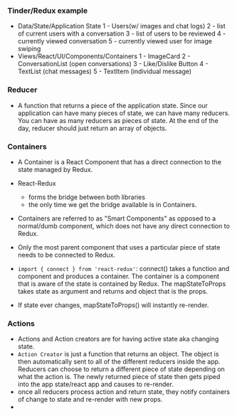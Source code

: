 ### Tinder/Redux example
  - Data/State/Application State
    1 - Users(w/ images and chat logs)
    2 - list of current users with a conversation
    3 - list of users to be reviewed
    4 - currently viewed conversation
    5 - currently viewed user for image swiping
  - Views/React/UI/Components/Containers
    1 - ImageCard
    2 - ConversationList (open conversations)
    3 - Like/Dislike Button
    4 - TextList (chat messages)
    5 - TextItem (individual message)

### Reducer
  - A function that returns a piece of the application state. Since our application can have many pieces of state, we can have many reducers. You can have as many reducers as pieces of state. At the end of the day, reducer should just return an array of objects. 

### Containers
  - A Container is a React Component that has a direct connection to the state managed by Redux.
  - React-Redux 
    - forms the bridge between both libraries
    - the only time we get the bridge available is in Containers.
  - Containers are referred to as "Smart Components" as opposed to a normal/dumb component, which does not have any direct connection to Redux. 
  - Only the most parent component that uses a particular piece of state needs to be connected to Redux.

  - `import { connect } from 'react-redux'`: connect() takes a function and component and produces a container. The container is a component that is aware of the state is contained by Redux. The mapStateToProps takes state as argument and returns and object that is the props. 
  - If state ever changes, mapStateToProps() will instantly re-render.

### Actions 
  - Actions and Action creators are for having active state aka changing state.
  - `Action Creator` is just a function that returns an object. The object is then automatically sent to all of the different reducers inside the app. Reducers can choose to return a different piece of state depending on what the action is. The newly returned piece of state then gets piped into the app state/react app and causes to re-render.
  - once all reducers process action and return state, they notify containers of change to state and re-render with new props.
  -  